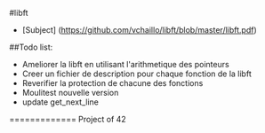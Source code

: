 #libft

* [Subject] (https://github.com/vchaillo/libft/blob/master/libft.pdf)

##Todo list:

- Ameliorer la libft en utilisant l'arithmetique des pointeurs
- Creer un fichier de description pour chaque fonction de la libft
- Reverifier la protection de chacune des fonctions
- Moulitest nouvelle version
- update get_next_line

=============
Project of 42
